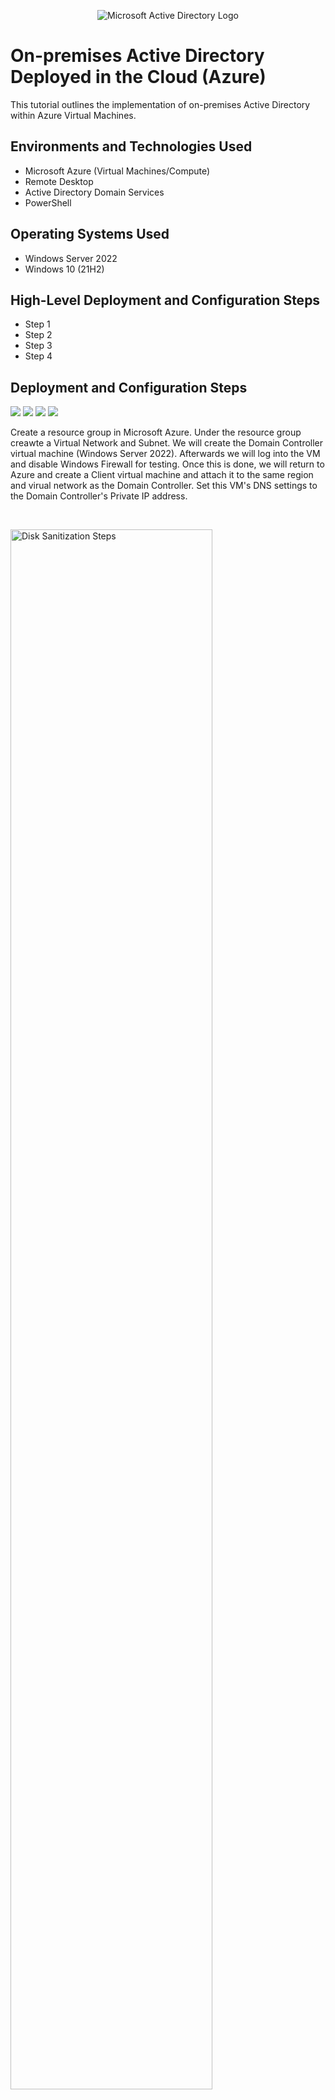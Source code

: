 <p align="center">
<img src="https://i.imgur.com/pU5A58S.png" alt="Microsoft Active Directory Logo"/>
</p>

<h1>On-premises Active Directory Deployed in the Cloud (Azure)</h1>
This tutorial outlines the implementation of on-premises Active Directory within Azure Virtual Machines.<br />

<h2>Environments and Technologies Used</h2>

- Microsoft Azure (Virtual Machines/Compute)
- Remote Desktop
- Active Directory Domain Services
- PowerShell

<h2>Operating Systems Used </h2>

- Windows Server 2022
- Windows 10 (21H2)

<h2>High-Level Deployment and Configuration Steps</h2>

- Step 1
- Step 2
- Step 3
- Step 4

<h2>Deployment and Configuration Steps</h2>

<p>
  <img src="https://github.com/user-attachments/assets/382d1a52-9e22-48e3-aebb-47eb18087084"/>
  <img src="https://github.com/user-attachments/assets/829ef3bc-fe29-4910-9031-ff2e2549fcff"/>
<img src="https://github.com/user-attachments/assets/26e9a0bb-4cea-40b0-b18b-16a65cde5391"/>
  <img src="https://github.com/user-attachments/assets/b4fbdf0b-db15-4286-8a11-0c405c65c3b6"/>
</p>
<p>
Create a resource group in Microsoft Azure. Under the resource group creawte a Virtual Network and Subnet. We will create the Domain Controller virtual machine (Windows Server 2022). Afterwards we will log into the VM and disable Windows Firewall for testing. Once this is done, we will return to Azure and create a Client virtual machine and attach it to the same region and virual network as the Domain Controller. Set this VM's DNS settings to the Domain Controller's Private IP address.
</p>
<br />

<p>
<img src="https://i.imgur.com/DJmEXEB.png" height="80%" width="80%" alt="Disk Sanitization Steps"/>
</p>
<p>
Lorem ipsum dolor sit amet, consectetur adipiscing elit, sed do eiusmod tempor incididunt ut labore et dolore magna aliqua. Ut enim ad minim veniam, quis nostrud exercitation ullamco laboris nisi ut aliquip ex ea commodo consequat. Duis aute irure dolor in reprehenderit in voluptate velit esse cillum dolore eu fugiat nulla pariatur.
</p>
<br />

<p>
<img src="https://i.imgur.com/DJmEXEB.png" height="80%" width="80%" alt="Disk Sanitization Steps"/>
</p>
<p>
Lorem ipsum dolor sit amet, consectetur adipiscing elit, sed do eiusmod tempor incididunt ut labore et dolore magna aliqua. Ut enim ad minim veniam, quis nostrud exercitation ullamco laboris nisi ut aliquip ex ea commodo consequat. Duis aute irure dolor in reprehenderit in voluptate velit esse cillum dolore eu fugiat nulla pariatur.
</p>
<br />
